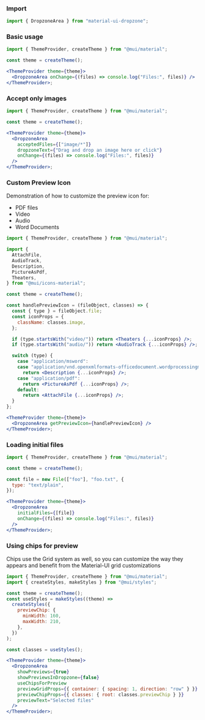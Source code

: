 ### Import

```jsx static
import { DropzoneArea } from "material-ui-dropzone";
```

### Basic usage

```jsx
import { ThemeProvider, createTheme } from "@mui/material";

const theme = createTheme();

<ThemeProvider theme={theme}>
  <DropzoneArea onChange={(files) => console.log("Files:", files)} />
</ThemeProvider>;
```

### Accept only images

```jsx
import { ThemeProvider, createTheme } from "@mui/material";

const theme = createTheme();

<ThemeProvider theme={theme}>
  <DropzoneArea
    acceptedFiles={["image/*"]}
    dropzoneText={"Drag and drop an image here or click"}
    onChange={(files) => console.log("Files:", files)}
  />
</ThemeProvider>;
```

### Custom Preview Icon

Demonstration of how to customize the preview icon for:

- PDF files
- Video
- Audio
- Word Documents

```jsx
import { ThemeProvider, createTheme } from "@mui/material";

import {
  AttachFile,
  AudioTrack,
  Description,
  PictureAsPdf,
  Theaters,
} from "@mui/icons-material";

const theme = createTheme();

const handlePreviewIcon = (fileObject, classes) => {
  const { type } = fileObject.file;
  const iconProps = {
    className: classes.image,
  };

  if (type.startsWith("video/")) return <Theaters {...iconProps} />;
  if (type.startsWith("audio/")) return <AudioTrack {...iconProps} />;

  switch (type) {
    case "application/msword":
    case "application/vnd.openxmlformats-officedocument.wordprocessingml.document":
      return <Description {...iconProps} />;
    case "application/pdf":
      return <PictureAsPdf {...iconProps} />;
    default:
      return <AttachFile {...iconProps} />;
  }
};

<ThemeProvider theme={theme}>
  <DropzoneArea getPreviewIcon={handlePreviewIcon} />
</ThemeProvider>;
```

### Loading initial files

```jsx
import { ThemeProvider, createTheme } from "@mui/material";

const theme = createTheme();

const file = new File(["foo"], "foo.txt", {
  type: "text/plain",
});

<ThemeProvider theme={theme}>
  <DropzoneArea
    initialFiles={[file]}
    onChange={(files) => console.log("Files:", files)}
  />
</ThemeProvider>;
```

### Using chips for preview

Chips use the Grid system as well, so you can customize the way they appears and benefit from the Material-UI grid customizations

```jsx
import { ThemeProvider, createTheme } from "@mui/material";
import { createStyles, makeStyles } from "@mui/styles";

const theme = createTheme();
const useStyles = makeStyles((theme) =>
  createStyles({
    previewChip: {
      minWidth: 160,
      maxWidth: 210,
    },
  })
);

const classes = useStyles();

<ThemeProvider theme={theme}>
  <DropzoneArea
    showPreviews={true}
    showPreviewsInDropzone={false}
    useChipsForPreview
    previewGridProps={{ container: { spacing: 1, direction: "row" } }}
    previewChipProps={{ classes: { root: classes.previewChip } }}
    previewText="Selected files"
  />
</ThemeProvider>;
```
